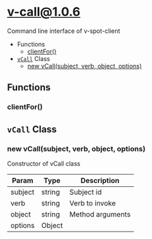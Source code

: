 # v-call@1.0.6

Command line interface of v-spot-client

+ Functions
  + [clientFor()](#v-call-function-client-for)
+ [`vCall`](#v-call-classes) Class
  + [new vCall(subject, verb, object, options)](#v-call-classes-v-call-constructor)

## Functions

<a class='md-heading-link' name="v-call-function-client-for" ></a>

### clientFor()




<a class='md-heading-link' name="v-call-classes"></a>

## `vCall` Class






<a class='md-heading-link' name="v-call-classes-v-call-constructor" ></a>

### new vCall(subject, verb, object, options)

Constructor of vCall class

| Param | Type | Description |
| ----- | --- | -------- |
| subject | string | Subject id |
| verb | string | Verb to invoke |
| object | string | Method arguments |
| options | Object |  |




